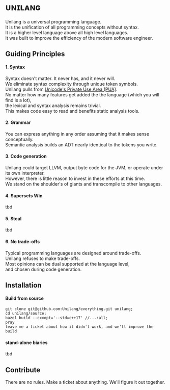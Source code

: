 # ᴜɴɪʟᴀɴɢ
Unilang is a universal programming language.  
It is the unification of all programming concepts without syntax.  
It is a higher level language above all high level languages.   
It was built to improve the efficiency of the modern software engineer.    

## Guiding Principles

#### 1.  Syntax
Syntax doesn't matter.  It never has, and it never will.    
We eliminate syntax complexity through unique token symbols.  
Unilang pulls from [Unicode's Private Use Area (PUA)][1].  
No matter how many features get added the the language (which you will find is a lot),  
the lexical and syntax analysis remains trivial.  
This makes code easy to read and benefits static analysis tools.  

#### 2. Grammar
You can express anything in any order assuming that it makes sense conceptually.  
Semantic analysis builds an ADT nearly identical to the tokens you write.

#### 3. Code generation
Unilang could target LLVM, output byte code for the JVM, or operate under its own interpreter.  
However, there is little reason to invest in these efforts at this time.  
We stand on the shoulder's of giants and transcompile to other languages.

#### 4. Supersets Win
tbd

#### 5. Steal
tbd

#### 6. No trade-offs
Typical programming languages are designed around trade-offs.  
Unilang refuses to make trade-offs.   
Most opinions can be dual supported at the language level,  
and chosen during code generation.

## Installation
#### Build from source
```
git clone git@github.com:Unilang/everything.git unilang;
cd unilang/source;
bazel build --cxxopt='--std=c++17' //...:all;
pray
leave me a ticket about how it didn't work, and we'll improve the build
```

#### stand-alone biaries
tbd

[1]: https://en.wikipedia.org/wiki/Private_Use_Areas

## Contribute
There are no rules.  Make a ticket about anything.  We'll figure it out together.  

